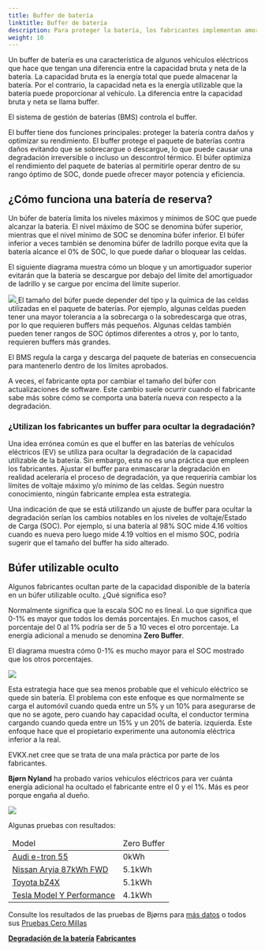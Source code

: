 ```yaml
---
title: Buffer de batería
linktitle: Buffer de batería
description: Para proteger la batería, los fabricantes implementan amortiguadores en las baterías.
weight: 10
---
```

<!-- markdownlint-disable MD033 -->

Un buffer de batería es una característica de algunos vehículos eléctricos que hace que tengan una diferencia entre la capacidad bruta y neta de la batería. La capacidad bruta es la energía total que puede almacenar la batería. Por el contrario, la capacidad neta es la energía utilizable que la batería puede proporcionar al vehículo. La diferencia entre la capacidad bruta y neta se llama buffer.

El sistema de gestión de baterías (BMS) controla el buffer.

El buffer tiene dos funciones principales: proteger la batería contra daños y optimizar su rendimiento. El buffer protege el paquete de baterías contra daños evitando que se sobrecargue o descargue, lo que puede causar una degradación irreversible o incluso un descontrol térmico. El búfer optimiza el rendimiento del paquete de baterías al permitirle operar dentro de su rango óptimo de SOC, donde puede ofrecer mayor potencia y eficiencia.

## ¿Cómo funciona una batería de reserva?

Un búfer de batería limita los niveles máximos y mínimos de SOC que puede alcanzar la batería. El nivel máximo de SOC se denomina búfer superior, mientras que el nivel mínimo de SOC se denomina búfer inferior. El búfer inferior a veces también se denomina búfer de ladrillo porque evita que la batería alcance el 0% de SOC, lo que puede dañar o bloquear las celdas.

El siguiente diagrama muestra cómo un bloque y un amortiguador superior evitarán que la batería se descargue por debajo del límite del amortiguador de ladrillo y se cargue por encima del límite superior.

<a href="https://media.evkx.net/multimedia/technology/battery/bufferchargecurve.drawio.svg">
    <img src="https://media.evkx.net/multimedia/technology/battery/bufferchargecurve.drawio.svg" class="img-fluid">
</a>
El tamaño del búfer puede depender del tipo y la química de las celdas utilizadas en el paquete de baterías. Por ejemplo, algunas celdas pueden tener una mayor tolerancia a la sobrecarga o la sobredescarga que otras, por lo que requieren buffers más pequeños. Algunas celdas también pueden tener rangos de SOC óptimos diferentes a otros y, por lo tanto, requieren buffers más grandes.

El BMS regula la carga y descarga del paquete de baterías en consecuencia para mantenerlo dentro de los límites aprobados.

A veces, el fabricante opta por cambiar el tamaño del búfer con actualizaciones de software. Este cambio suele ocurrir cuando el fabricante sabe más sobre cómo se comporta una batería nueva con respecto a la degradación.

### ¿Utilizan los fabricantes un buffer para ocultar la degradación?

Una idea errónea común es que el buffer en las baterías de vehículos eléctricos (EV) se utiliza para ocultar la degradación de la capacidad utilizable de la batería. Sin embargo, esta no es una práctica que empleen los fabricantes. Ajustar el buffer para enmascarar la degradación en realidad aceleraría el proceso de degradación, ya que requeriría cambiar los límites de voltaje máximo y/o mínimo de las celdas. Según nuestro conocimiento, ningún fabricante emplea esta estrategia.

Una indicación de que se está utilizando un ajuste de buffer para ocultar la degradación serían los cambios notables en los niveles de voltaje/Estado de Carga (SOC). Por ejemplo, si una batería al 98% SOC mide 4.16 voltios cuando es nueva pero luego mide 4.19 voltios en el mismo SOC, podría sugerir que el tamaño del buffer ha sido alterado.

## Búfer utilizable oculto

Algunos fabricantes ocultan parte de la capacidad disponible de la batería en un búfer utilizable oculto. ¿Qué significa eso?

Normalmente significa que la escala SOC no es lineal. Lo que significa que 0-1% es mayor que todos los demás porcentajes. En muchos casos, el porcentaje del 0 al 1% podría ser de 5 a 10 veces el otro porcentaje. La energía adicional a menudo se denomina <b>Zero Buffer</b>.

El diagrama muestra cómo 0-1% es mucho mayor para el SOC mostrado que los otros porcentajes.

<a href="hiddenbuffer.drawio.svg">
     <img src="hiddenbuffer.drawio.svg" class="img-fluid">
</a>

Esta estrategia hace que sea menos probable que el vehículo eléctrico se quede sin batería. El problema con este enfoque es que normalmente se carga el automóvil cuando queda entre un 5% y un 10% para asegurarse de que no se agote, pero cuando hay capacidad oculta, el conductor termina cargando cuando queda entre un 15% y un 20% de batería. izquierda. Este enfoque hace que el propietario experimente una autonomía eléctrica inferior a la real.

EVKX.net cree que se trata de una mala práctica por parte de los fabricantes.

<b>Bjørn Nyland</b> ha probado varios vehículos eléctricos para ver cuánta energía adicional ha ocultado el fabricante entre el 0 y el 1%. Más es peor porque engaña al dueño.

<img src="https://media.evkx.net/multimedia/technology/battery/tbzeromile_1_st.jpg" class="img-fluid">

  Algunas pruebas con resultados:

<table class="table table-striped">
<thead>
    <tr>
        <td>
        Model
        </td>
        <td>
        Zero Buffer
        </td>
    </tr>
</thead>
<tbody>
    <tr>
        <td><a href="https://www.youtube.com/watch?v=2rSuFCrf-C0" target="_blank">Audi e-tron 55</a></td>
        <td>0kWh</td>
    </tr>
    <tr>
        <td><a href="https://www.youtube.com/watch?v=OR5JRd0g_Q8" target="_blank">Nissan Aryia 87kWh FWD</a></td>
        <td>5.1kWh</td>
    </tr>
    <tr>
        <td><a href="https://www.youtube.com/watch?v=dAM1CIlJ1xQ" target="_blank">Toyota bZ4X</a></td>
        <td>5.1kWh</td>
    </tr>
    <tr>
        <td><a href="https://www.youtube.com/watch?v=y675YCgSnlc" target="_blank">Tesla Model Y Performance</a></td>
        <td>4.1kWh</td>
    </tr>
</tbody>
</table>

Consulte los resultados de las pruebas de Bjørns para <a href="https://docs.google.com/spreadsheets/d/1V6ucyFGKWuSQzvI8lMzvvWJHrBS82echMVJH37kwgjE/edit#gid=52159941" target="_blank">más datos</a> o todos sus <a href ="https://www.youtube.com/playlist?list=PLqKx2qnB8Xv6ddxPVkiqQZMNyLtYjqQkq" target="_blank">Pruebas Cero Millas</a>

<div class="mt-3 mb-3">
     <a href="../charging/" class="text-decoration-none text-black"><strong><i class="bi-arrow-left"></i> Degradación de la batería</strong></a>
     <a href="../manufactors/" class="text-decoration-none text-black float-end"><strong>Fabricantes <i class="bi-arrow-right"></i></strong></a>
</div>